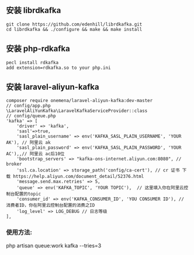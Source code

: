 ## 安装 librdkafka

    git clone https://github.com/edenhill/librdkafka.git     
    cd librdkafka && ./configure && make && make install

## 安装 php-rdkafka

    pecl install rdkafka    
    add extension=rdkafka.so to your php.ini
   
##  安装 laravel-aliyun-kafka
   
    composer require onemena/laravel-aliyun-kafka:dev-master
    // config/app.php    
    \LaravelAliYunKafka\LaravelKafkaServiceProvider::class
    // config/queue.php
    'kafka' => [
        'driver' => 'kafka',
        'sasl'=>true,
        'sasl_plain_username' => env('KAFKA_SASL_PLAIN_USERNAME', 'YOUR AK'), // 阿里云 ak
        'sasl_plain_password' => env('KAFKA_SASL_PLAIN_PASSWORD', 'YOUR AC'),,// 阿里云 ac后10位
        'bootstrap_servers' => "kafka-ons-internet.aliyun.com:8080", // broker
        'ssl.ca.location' => storage_path('config/ca-cert'), // cr 证书 下载 https://help.aliyun.com/document_detail/52376.html
        'message.send.max.retries' => 5, 
        'queue' => env('KAFKA_TOPIC', 'YOUR TOPIC'),  // 这里填入你在阿里云控制台配置的topic
        'consumer_id' => env('KAFKA_CONSUMER_ID', 'YOU CONSUMER ID'), // 消费者ID，你在阿里云控制台配置的消费之ID
        'log_level' => LOG_DEBUG // 日志等级
    ],
    
### 使用方法:  
   php artisan queue:work kafka --tries=3